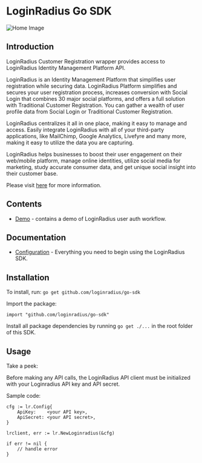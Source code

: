 # LoginRadius Go SDK


![Home Image](http://docs.lrcontent.com/resources/github/banner-1544x500.png)

## Introduction ##

LoginRadius Customer Registration wrapper provides access to LoginRadius Identity Management Platform API.

LoginRadius is an Identity Management Platform that simplifies user registration while securing data. LoginRadius Platform simplifies and secures your user registration process, increases conversion with Social Login that combines 30 major social platforms, and offers a full solution with Traditional Customer Registration. You can gather a wealth of user profile data from Social Login or Traditional Customer Registration. 

LoginRadius centralizes it all in one place, making it easy to manage and access. Easily integrate LoginRadius with all of your third-party applications, like MailChimp, Google Analytics, Livefyre and many more, making it easy to utilize the data you are capturing.

LoginRadius helps businesses to boost their user engagement on their web/mobile platform, manage online identities, utilize social media for marketing, study accurate consumer data, and get unique social insight into their customer base.

Please visit [here](http://www.loginradius.com/) for more information.


## Contents ##

* [Demo](https://github.com/LoginRadius/go-sdk/tree/master/demo) - contains a demo of LoginRadius user auth workflow.

## Documentation

* [Configuration](https://docs.loginradius.com/api/v2/deployment/sdk-libraries/golang-library) - Everything you need to begin using the LoginRadius SDK.

## Installation

To install, run:
`go get github.com/loginradius/go-sdk`

Import the package:

`import "github.com/loginradius/go-sdk"`

Install all package dependencies by running `go get ./...` in the root folder of this SDK.  

## Usage

Take a peek:

Before making any API calls, the LoginRadius API client must be initialized with your Loginradius API key and API secret.

Sample code:

```
cfg := lr.Config{
    ApiKey:    <your API key>,
    ApiSecret: <your API secret>,
}

lrclient, err := lr.NewLoginradius(&cfg)

if err != nil {
    // handle error
}
```
